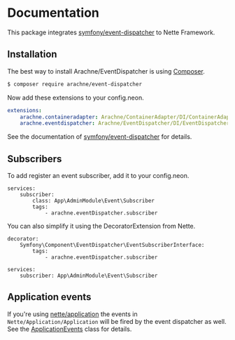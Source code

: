 Documentation
====

This package integrates [symfony/event-dispatcher](https://github.com/symfony/event-dispatcher) to Nette Framework.

Installation
----

The best way to install Arachne/EventDispatcher is using [Composer](http://getcomposer.org/).

```sh
$ composer require arachne/event-dispatcher
```

Now add these extensions to your config.neon.

```yml
extensions:
    arachne.containeradapter: Arachne/ContainerAdapter/DI/ContainerAdapterExtension
    arachne.eventdispatcher: Arachne/EventDispatcher/DI/EventDispatcherExtension
```

See the documentation of [symfony/event-dispatcher](http://symfony.com/doc/current/components/event_dispatcher/index.html) for details.

Subscribers
----

To add register an event subscriber, add it to your config.neon.

```
services:
    subscriber:
        class: App\AdminModule\Event\Subscriber
        tags:
            - arachne.eventDispatcher.subscriber
```

You can also simplify it using the DecoratorExtension from Nette.

```
decorator:
    Symfony\Component\EventDispatcher\EventSubscriberInterface:
        tags:
            - arachne.eventDispatcher.subscriber

services:
    subscriber: App\AdminModule\Event\Subscriber
```

Application events
----

If you're using [nette/application](https://github.com/nette/application) the events in `Nette/Application/Application` will be fired by the event dispatcher as well. See the [ApplicationEvents](../src/ApplicationEvents.php) class for details.
